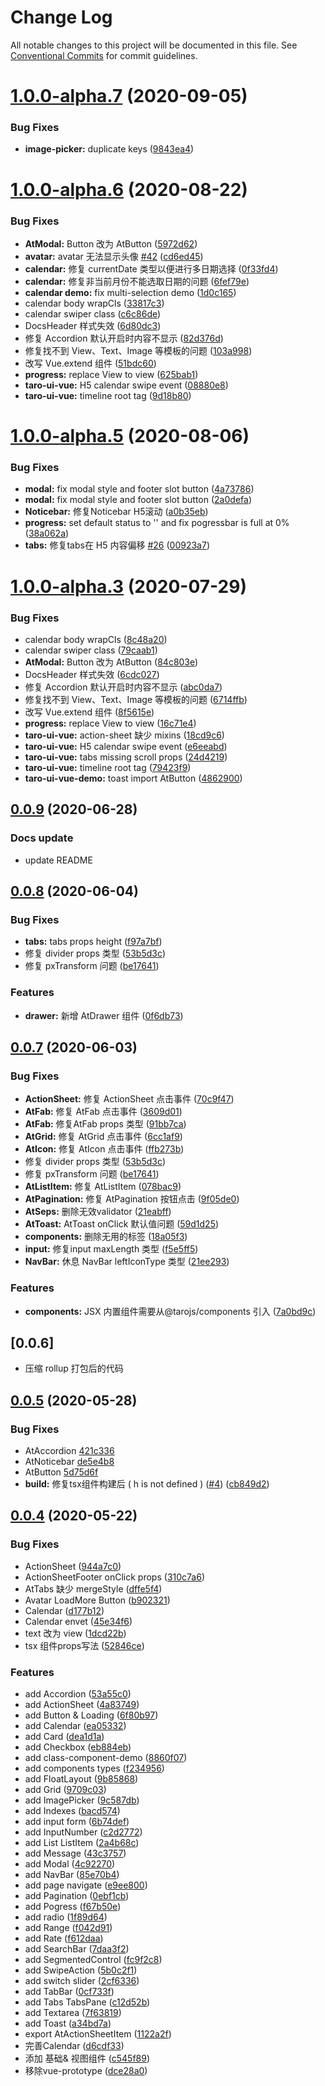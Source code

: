 # Change Log

All notable changes to this project will be documented in this file.
See [Conventional Commits](https://conventionalcommits.org) for commit guidelines.

# [1.0.0-alpha.7](https://github.com/psaren/taro-ui-vue/compare/v1.0.0-alpha.6...v1.0.0-alpha.7) (2020-09-05)


### Bug Fixes

* **image-picker:** duplicate keys ([9843ea4](https://github.com/psaren/taro-ui-vue/commit/9843ea4d83d3f4c902aaad0a5c1fb4d1398cb5ab))






# [1.0.0-alpha.6](https://github.com/psaren/taro-ui-vue/compare/v1.0.0-alpha.5...v1.0.0-alpha.6) (2020-08-22)


### Bug Fixes

* **AtModal:** Button 改为 AtButton ([5972d62](https://github.com/psaren/taro-ui-vue/commit/5972d62167cd199e50c90e2ba6a21447a0b38b18))
* **avatar:** avatar 无法显示头像 [#42](https://github.com/psaren/taro-ui-vue/issues/42) ([cd6ed45](https://github.com/psaren/taro-ui-vue/commit/cd6ed45788018a04fcfb3f021d978383264fd5e3))
* **calendar:** 修复 currentDate 类型以便进行多日期选择 ([0f33fd4](https://github.com/psaren/taro-ui-vue/commit/0f33fd418162f4d6712db965b5111ddb3102c8e9))
* **calendar:** 修复非当前月份不能选取日期的问题 ([6fef79e](https://github.com/psaren/taro-ui-vue/commit/6fef79ee8c61f1efa5a947a3c4e7a570fb86d62e))
* **calendar demo:** fix multi-selection demo ([1d0c165](https://github.com/psaren/taro-ui-vue/commit/1d0c165ec89e52bae1f368dc75843ec69fe3dd6d))
* calendar body wrapCls ([33817c3](https://github.com/psaren/taro-ui-vue/commit/33817c341aba5386a6b324fd7ffa79b32f4f6481))
* calendar swiper class ([c6c86de](https://github.com/psaren/taro-ui-vue/commit/c6c86de140401c0464c705c1ef4734bf63d86007))
* DocsHeader 样式失效 ([6d80dc3](https://github.com/psaren/taro-ui-vue/commit/6d80dc3a377dff1405fcd4cc4f3fa85750e3b65c))
* 修复 Accordion 默认开启时内容不显示 ([82d376d](https://github.com/psaren/taro-ui-vue/commit/82d376db989d9d6245f953a53492530da48b2569))
* 修复找不到 View、Text、Image 等模板的问题 ([103a998](https://github.com/psaren/taro-ui-vue/commit/103a9989bfafaa26b9f403b9b2eacf2ba13836e5))
* 改写 Vue.extend 组件 ([51bdc60](https://github.com/psaren/taro-ui-vue/commit/51bdc605f3ac2b1ed984f3934490215a0c310014))
* **progress:** replace View to view ([625bab1](https://github.com/psaren/taro-ui-vue/commit/625bab1d9bee3e05baa0b20c86da01da98811036))
* **taro-ui-vue:** H5 calendar swipe event ([08880e8](https://github.com/psaren/taro-ui-vue/commit/08880e872bb5e6dd3e983b7dad148e9c08fb174f))
* **taro-ui-vue:** timeline root tag ([9d18b80](https://github.com/psaren/taro-ui-vue/commit/9d18b80574a652ad621dfcc7aa24d4c0f9b5409d))






# [1.0.0-alpha.5](https://github.com/psaren/taro-ui-vue/compare/v1.0.0-alpha.4...v1.0.0-alpha.5) (2020-08-06)


### Bug Fixes

* **modal:** fix modal style and footer slot button ([4a73786](https://github.com/psaren/taro-ui-vue/commit/4a73786fe159f488b6527a15ee6bc941221c086b))
* **modal:** fix modal style and footer slot button ([2a0defa](https://github.com/psaren/taro-ui-vue/commit/2a0defa2fbf7893e3b78afa3a5e7fbdccb295e21))
* **Noticebar:** 修复Noticebar H5滚动 ([a0b35eb](https://github.com/psaren/taro-ui-vue/commit/a0b35ebb79734914b2d0b25eac90fd1254c653a4))
* **progress:** set default status to '' and fix pogressbar is full at 0% ([38a062a](https://github.com/psaren/taro-ui-vue/commit/38a062a6aba526b6073a43608391c388e7efdcda))
* **tabs:** 修复tabs在 H5 内容偏移 [#26](https://github.com/psaren/taro-ui-vue/issues/26) ([00923a7](https://github.com/psaren/taro-ui-vue/commit/00923a7b6aaa1742c5009b655d1cfb2d8b8b1373))






# [1.0.0-alpha.3](https://github.com/psaren/taro-ui-vue/compare/v1.0.0-alpha.2...v1.0.0-alpha.3) (2020-07-29)


### Bug Fixes

* calendar body wrapCls ([8c48a20](https://github.com/psaren/taro-ui-vue/commit/8c48a2066690ef87c149002039276bb14cad905b))
* calendar swiper class ([79caab1](https://github.com/psaren/taro-ui-vue/commit/79caab17eaeb5538d8750fe7b9f3a4c18689773b))
* **AtModal:** Button 改为 AtButton ([84c803e](https://github.com/psaren/taro-ui-vue/commit/84c803ecf0b6bf53f463d86886e3fdb6c1259ed9))
* DocsHeader 样式失效 ([6cdc027](https://github.com/psaren/taro-ui-vue/commit/6cdc0278b2c1b4ee4cdf1c623e36e88a69b71c3f))
* 修复 Accordion 默认开启时内容不显示 ([abc0da7](https://github.com/psaren/taro-ui-vue/commit/abc0da7b0d953663b455a0c83949042ed9e4a4e2))
* 修复找不到 View、Text、Image 等模板的问题 ([6714ffb](https://github.com/psaren/taro-ui-vue/commit/6714ffb090701d4ca53414e88db7096343a88859))
* 改写 Vue.extend 组件 ([8f5615e](https://github.com/psaren/taro-ui-vue/commit/8f5615e40d606fc4a4fb0d5c34ea6df92a1aa461))
* **progress:** replace View to view ([16c71e4](https://github.com/psaren/taro-ui-vue/commit/16c71e404d5a53e8155183fd3a254006cf1cf869))
* **taro-ui-vue:** action-sheet  缺少 mixins ([18cd9c6](https://github.com/psaren/taro-ui-vue/commit/18cd9c6f9cff4f9a691006feb2ad79375b948628))
* **taro-ui-vue:** H5 calendar swipe event ([e6eeabd](https://github.com/psaren/taro-ui-vue/commit/e6eeabd03b7f9dc8e85d3233c391fea65a5da6e1))
* **taro-ui-vue:** tabs missing scroll props ([24d4219](https://github.com/psaren/taro-ui-vue/commit/24d42196a1e53a09a6a6526a7fa6543d90f73a98))
* **taro-ui-vue:** timeline root tag ([79423f9](https://github.com/psaren/taro-ui-vue/commit/79423f9eb38956114dc10c2709fd3cc0b7ade1ea))
* **taro-ui-vue-demo:** toast import AtButton ([4862900](https://github.com/psaren/taro-ui-vue/commit/486290089cb93153d058031a389066905f61ae65))





## [0.0.9](https://github.com/psaren/taro-ui-vue/compare/v0.0.8...v0.0.9) (2020-06-28)
### Docs update
* update README

## [0.0.8](https://github.com/psaren/taro-ui-vue/compare/v0.0.7...v0.0.8) (2020-06-04)


### Bug Fixes

* **tabs:** tabs props height ([f97a7bf](https://github.com/psaren/taro-ui-vue/commit/f97a7bf933094acfe14c83689506740e7070b080))
* 修复 divider props 类型 ([53b5d3c](https://github.com/psaren/taro-ui-vue/commit/53b5d3c0901e1a5fcb4a874e56082f369168f42c))
* 修复 pxTransform 问题 ([be17641](https://github.com/psaren/taro-ui-vue/commit/be17641a7c31b7dfe8713ce486a5fe48e08528fe))


### Features
* **drawer:** 新增 AtDrawer 组件 ([0f6db73](https://github.com/psaren/taro-ui-vue/commit/0f6db73e4eefad1ccd21ca6430e3117fe5333128))


## [0.0.7](https://github.com/psaren/taro-ui-vue/compare/v0.0.6...v0.0.7) (2020-06-03)


### Bug Fixes

* **ActionSheet:** 修复 ActionSheet 点击事件 ([70c9f47](https://github.com/psaren/taro-ui-vue/commit/70c9f47ec48d699e67b34850f19708c3f6f4faba))
* **AtFab:** 修复 AtFab 点击事件 ([3609d01](https://github.com/psaren/taro-ui-vue/commit/3609d01f0f36e52f1e54428e3e5cff57564180a5))
* **AtFab:** 修复AtFab props 类型 ([91bb7ca](https://github.com/psaren/taro-ui-vue/commit/91bb7ca9df29e7b1b1459fcaff0e9c0ab8cd65da))
* **AtGrid:**  修复 AtGrid 点击事件 ([6cc1af9](https://github.com/psaren/taro-ui-vue/commit/6cc1af9c0e6b1eae7595fb1635e733b6b4bf39cb))
* **AtIcon:** 修复 AtIcon 点击事件 ([ffb273b](https://github.com/psaren/taro-ui-vue/commit/ffb273baaf746af51e5824a60841d11cdc6f17b4))
* 修复 divider props 类型 ([53b5d3c](https://github.com/psaren/taro-ui-vue/commit/53b5d3c0901e1a5fcb4a874e56082f369168f42c))
* 修复 pxTransform 问题 ([be17641](https://github.com/psaren/taro-ui-vue/commit/be17641a7c31b7dfe8713ce486a5fe48e08528fe))
* **AtListItem:** 修复 AtListItem ([078bac9](https://github.com/psaren/taro-ui-vue/commit/078bac9ca11b00d203160df90a35649aa1b83124))
* **AtPagination:** 修复 AtPagination 按钮点击 ([9f05de0](https://github.com/psaren/taro-ui-vue/commit/9f05de0969d2205d82c22a91698bea811ef69844))
* **AtSeps:** 删除无效validator ([21eabff](https://github.com/psaren/taro-ui-vue/commit/21eabffad5f49d0311e86f6e6d46d4887f1e6dd6))
* **AtToast:** AtToast onClick 默认值问题 ([59d1d25](https://github.com/psaren/taro-ui-vue/commit/59d1d2584ef577abc15d085aabe0a48a93097da3))
* **components:** 删除无用的标签 ([18a05f3](https://github.com/psaren/taro-ui-vue/commit/18a05f3c4ceb89a530bbbd5a0d40eebb55ccb1e3))
* **input:** 修复input maxLength 类型 ([f5e5ff5](https://github.com/psaren/taro-ui-vue/commit/f5e5ff523488812620af3b4e63168b78bd22d5b1))
* **NavBar:**  休息 NavBar leftIconType 类型 ([21ee293](https://github.com/psaren/taro-ui-vue/commit/21ee2937dc5351f377494639f716710a605b8758))


### Features

* **components:** JSX 内置组件需要从@tarojs/components 引入 ([7a0bd9c](https://github.com/psaren/taro-ui-vue/commit/7a0bd9ce93546708e273cf8d4e0e3945def79299))



## [0.0.6]
* 压缩 rollup 打包后的代码


## [0.0.5](https://github.com/psaren/taro-ui-vue/compare/v0.0.4...v0.0.5) (2020-05-28)


### Bug Fixes
* AtAccordion [421c336](https://github.com/psaren/taro-ui-vue/commit/421c3363e6593c287fd65b9d00abd3827a7872c5)  
* AtNoticebar [de5e4b8](https://github.com/psaren/taro-ui-vue/commit/de5e4b81d7df526b018fde4143fcff96b4409403)  
* AtButton [5d75d6f](https://github.com/psaren/taro-ui-vue/commit/5d75d6f642ad80c533544c0d86680fa8f0fd9c7b)  
* **build:** 修复tsx组件构建后 ( h is not defined ) ([#4](https://github.com/psaren/taro-ui-vue/issues/4)) ([cb849d2](https://github.com/psaren/taro-ui-vue/commit/cb849d2fad9dafe49f8f63593f59f00c3101b6c2))



## [0.0.4](https://github.com/psaren/taro-ui-vue/compare/6f80b97f903c3a94f0e6832789780fabbfa92842...v0.0.4) (2020-05-22)


### Bug Fixes

* ActionSheet ([944a7c0](https://github.com/psaren/taro-ui-vue/commit/944a7c007a47eb10aef8fe97478acb8bef85deec))
* ActionSheetFooter onClick props ([310c7a6](https://github.com/psaren/taro-ui-vue/commit/310c7a6601302a034641f4d6850a25a8f3915084))
* AtTabs 缺少 mergeStyle ([dffe5f4](https://github.com/psaren/taro-ui-vue/commit/dffe5f480070b987dd80c22323a69b62f63ea3ec))
* Avatar LoadMore Button ([b902321](https://github.com/psaren/taro-ui-vue/commit/b902321b09ddb1554dc12bf47f8a4b431a120712))
* Calendar ([d177b12](https://github.com/psaren/taro-ui-vue/commit/d177b12c2795bfb0c0c5efb4999ce63c61a57f4c))
* Calendar envet ([45e34f6](https://github.com/psaren/taro-ui-vue/commit/45e34f69e2a416448604b4bf16cc092a67505839))
* text 改为 view ([1dcd22b](https://github.com/psaren/taro-ui-vue/commit/1dcd22b76ba045a46c5307ec5854e84a8dcbc8fd))
* tsx 组件props写法 ([52846ce](https://github.com/psaren/taro-ui-vue/commit/52846ce8ad154ed489c0547c7433f87b620f662e))


### Features

* add Accordion ([53a55c0](https://github.com/psaren/taro-ui-vue/commit/53a55c084d2a9e6ce0bbec8199c18d5319488fb5))
* add ActionSheet ([4a83749](https://github.com/psaren/taro-ui-vue/commit/4a837490983e8e1ed8df90e04466d867568fc9fb))
* add Button & Loading ([6f80b97](https://github.com/psaren/taro-ui-vue/commit/6f80b97f903c3a94f0e6832789780fabbfa92842))
* add Calendar ([ea05332](https://github.com/psaren/taro-ui-vue/commit/ea05332035b006878167125aa1f709274c4da0cd))
* add Card ([dea1d1a](https://github.com/psaren/taro-ui-vue/commit/dea1d1ac4100b13ec541f4f0a52174ec481fcf95))
* add Checkbox ([eb884eb](https://github.com/psaren/taro-ui-vue/commit/eb884eb5ee8377589f68cdfaecb2a45f1d96627d))
* add class-component-demo ([8860f07](https://github.com/psaren/taro-ui-vue/commit/8860f07b492fb35c014ec4f70df7bc75ebdbbce7))
* add components types ([f234956](https://github.com/psaren/taro-ui-vue/commit/f234956608366393c6eca86ae97359955d0206eb))
* add FloatLayout ([9b85868](https://github.com/psaren/taro-ui-vue/commit/9b85868f8b6891767753753f97ffd9d08ed7281e))
* add Grid ([9709c03](https://github.com/psaren/taro-ui-vue/commit/9709c03f0934fcb9187ddb804fcc92e71c2aed5a))
* add ImagePicker ([9c587db](https://github.com/psaren/taro-ui-vue/commit/9c587db85646ab3e107405f6bd4c2b309d1bc779))
* add Indexes ([bacd574](https://github.com/psaren/taro-ui-vue/commit/bacd574422cda32c5919e2e2b6b3d25c58efd7b0))
* add input form ([6b74def](https://github.com/psaren/taro-ui-vue/commit/6b74def2974f60804579bac68f1d16e63a94b3d2))
* add InputNumber ([c2d2772](https://github.com/psaren/taro-ui-vue/commit/c2d27728f631b3de9c8ad0cac6165c2fbd0adf89))
* add List ListItem ([2a4b68c](https://github.com/psaren/taro-ui-vue/commit/2a4b68c4adcd1b53947a1ae5e538fc23e3d5a40f))
* add Message ([43c3757](https://github.com/psaren/taro-ui-vue/commit/43c37573b72006ef26cd7fed1cfa6fe5d5cd3e38))
* add Modal ([4c92270](https://github.com/psaren/taro-ui-vue/commit/4c92270d7cc998ae4d065912e1f5db93d6f6037b))
* add NavBar ([85e70b4](https://github.com/psaren/taro-ui-vue/commit/85e70b4695897719f173e0db2158498640770472))
* add page navigate ([e9ee800](https://github.com/psaren/taro-ui-vue/commit/e9ee800dc03a296ce4b26f69c3efabb690791fcd))
* add Pagination ([0ebf1cb](https://github.com/psaren/taro-ui-vue/commit/0ebf1cb0e6d0cfc530648facdba68e873832c902))
* add Pogress ([f67b50e](https://github.com/psaren/taro-ui-vue/commit/f67b50ed1108ad355e560118382c250bc9aa4990))
* add radio ([1f89d64](https://github.com/psaren/taro-ui-vue/commit/1f89d64b956fbeda720e0c67906d78ac1e4be996))
* add Range ([f042d91](https://github.com/psaren/taro-ui-vue/commit/f042d91761ec82a396117d200eb1421626982a2b))
* add Rate ([f612daa](https://github.com/psaren/taro-ui-vue/commit/f612daa16964259943c24dbafdc76204cb5a3049))
* add SearchBar ([7daa3f2](https://github.com/psaren/taro-ui-vue/commit/7daa3f28f592526b7e3dd61cf3ea6e75b389b93b))
* add SegmentedControl ([fc9f2c8](https://github.com/psaren/taro-ui-vue/commit/fc9f2c8180e123577108ba857f7f0cf77d7399c7))
* add SwipeAction ([5b0c2f1](https://github.com/psaren/taro-ui-vue/commit/5b0c2f12cc75a0b84ea5a2097363b6c5b330025b))
* add switch slider ([2cf6336](https://github.com/psaren/taro-ui-vue/commit/2cf6336351c954ebb01d62405fe51579363c71bb))
* add TabBar ([0cf733f](https://github.com/psaren/taro-ui-vue/commit/0cf733f0b1c7adf2fa6773038d1ac26cc62803ec))
* add Tabs TabsPane ([c12d52b](https://github.com/psaren/taro-ui-vue/commit/c12d52b2037cf957ecfeec28fddaeda107e351d3))
* add Textarea ([7f63819](https://github.com/psaren/taro-ui-vue/commit/7f6381915828beabb5e8ac79b635d48be971e25b))
* add Toast ([a34bd7a](https://github.com/psaren/taro-ui-vue/commit/a34bd7aae66508ac79925946f458574c79ce7b62))
* export AtActionSheetItem ([1122a2f](https://github.com/psaren/taro-ui-vue/commit/1122a2f8e981d4beab2546b82fb641f5d71877b5))
* 完善Calendar ([d6cdf33](https://github.com/psaren/taro-ui-vue/commit/d6cdf336c098820a3037f293bf7488392170fd3b))
* 添加 基础& 视图组件 ([c545f89](https://github.com/psaren/taro-ui-vue/commit/c545f89f3e83e44500647997e341735167185ea2))
* 移除vue-prototype ([dce28a0](https://github.com/psaren/taro-ui-vue/commit/dce28a0593a71a4b45f55f64ca73ca10516325ad))
